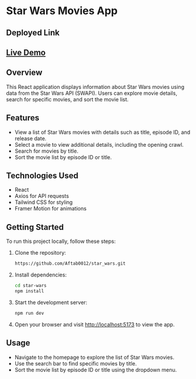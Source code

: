 # Star Wars Movies App

## Deployed Link

## [Live Demo](https://star-wars-roan.vercel.app/)

## Overview

This React application displays information about Star Wars movies using data from the Star Wars API (SWAPI). Users can explore movie details, search for specific movies, and sort the movie list.

## Features

- View a list of Star Wars movies with details such as title, episode ID, and release date.
- Select a movie to view additional details, including the opening crawl.
- Search for movies by title.
- Sort the movie list by episode ID or title.

## Technologies Used

- React
- Axios for API requests
- Tailwind CSS for styling
- Framer Motion for animations

## Getting Started

To run this project locally, follow these steps:

1. Clone the repository:

   ```bash
   https://github.com/Aftab0012/star_wars.git
   ```

2. Install dependencies:

   ```bash
   cd star-wars
   npm install
   ```

3. Start the development server:

   ```bash
   npm run dev
   ```

4. Open your browser and visit [http://localhost:5173](http://localhost:5173) to view the app.

## Usage

- Navigate to the homepage to explore the list of Star Wars movies.
- Use the search bar to find specific movies by title.
- Sort the movie list by episode ID or title using the dropdown menu.
